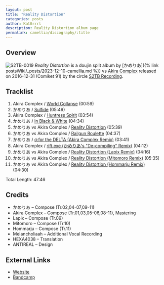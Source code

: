 ```yaml
---
layout: post
title: "Reality Distortion"
categories: posts
author: KatGrrrl
description: Reality Distortion album page
permalink: camellia/discography/:title
---
```


## Overview

![S2TB-0019](/assets/images/camellia/albums/S2TB-0019.jpg)
*Reality Distortion* is a doujin split album by [かめりあ]({% link postsWiki/_posts/2023-12-10-camellia.md %}) vs [Akira Complex](#) released on 2016-12-31 (Comiket 91) by the circle [S2TB Recording](#).

## Tracklist

1. Akira Complex / [World Collapse](#) (00:59)
2. かめりあ / [Sulfide](#) (05:49)
3. Akira Complex / [Huntress Spirit](#) (03:54)
4. かめりあ / [In Black & White](#) (04:34)
5. かめりあ vs Akira Complex / [Reality Distortion](#) (05:39)
6. かめりあ vs Akira Complex / [Railgun Roulette](#) (04:37)
7. かめりあ / [σ:for the DELTA (Akira Complex Remix)](#) (03:41)
8. Akira Complex / [rift.exe (かめりあ's "De-compiling" Remix)](#) (04:12)
9. かめりあ vs Akira Complex / [Reality Distortion (Lapix Remix)](#) (04:16)
10. かめりあ vs Akira Complex / [Reality Distortion (Mitomoro Remix)](#) (05:35)
11. かめりあ vs Akira Complex / [Reality Distortion (Hommarju Remix)](#) (04:30)

Total Length: 47:46

## Credits

* かめりあ – Compose (Tr.02,04-07,09-11)
* Akira Complex – Compose (Tr.01,03,05-06,08-11), Mastering
* Lapix – Compose (Tr.09)
* Mitomoro – Compose (Tr.10)
* Hommarju – Compose (Tr.11)
* Melancholiaah – Additional Vocal Recording
* HEXA4038 – Translation
* ANTIREAL – Design

## External Links

* [Website](https://korsk.jp/s2tb-0019/)
* [Bandcamp](https://attackthemusic.bandcamp.com/album/reality-distortion)
